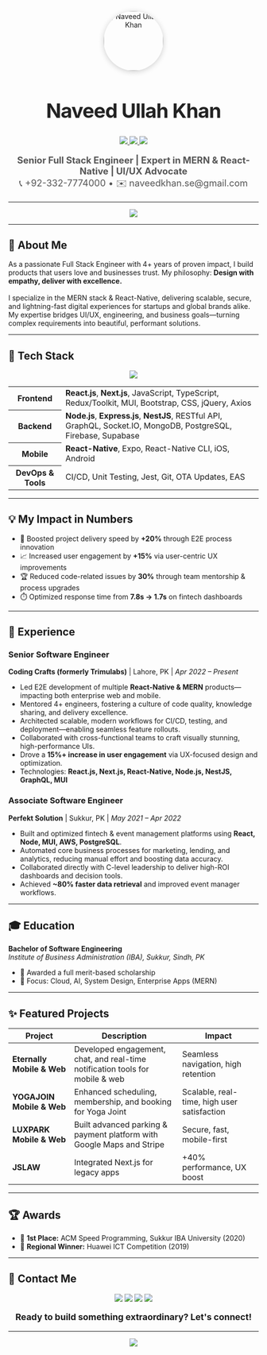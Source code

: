 <p align="center">
  <img src="https://avatars.githubusercontent.com/u/95167243?v=4?s=200" width="120" alt="Naveed Ullah Khan" style="border-radius:50%;box-shadow:0 2px 12px #00000030;">
</p>

<h1 align="center" style="font-size: 2.5rem; font-family: 'SF Pro Display', 'Inter', Arial, sans-serif; letter-spacing:-1px; color: #222;">
  Naveed Ullah Khan
</h1>
<p align="center">
  <a href="https://www.linkedin.com/in/eng-naveed/" target="_blank">
    <img src="https://img.shields.io/badge/LinkedIn-0A66C2?logo=linkedin&logoColor=white" />
  </a>
  <a href="https://github.com/eng-naveed" target="_blank">
    <img src="https://img.shields.io/badge/GitHub-181717?logo=github&logoColor=white" />
  </a>
  <a href="https://stackoverflow.com/users/eng-naveed" target="_blank">
    <img src="https://img.shields.io/badge/Stack%20Overflow-F58025?logo=stackoverflow&logoColor=white" />
  </a>
</p>
<p align="center" style="font-size:1.15rem;color:#555;">
  <strong>Senior Full Stack Engineer | Expert in MERN & React-Native | UI/UX Advocate</strong>
  <br>
  <span>📞 +92-332-7774000 • ✉️ naveedkhan.se@gmail.com</span>
</p>

---

<div align="center">
  <img src="https://capsule-render.vercel.app/api?type=waving&color=gradient&height=220&section=header&text=Premium%20Engineering%20Craftsmanship&fontSize=36&fontAlign=50&fontColor=fff&desc=Designing%20Frictionless%20User%20Experiences&descSize=18" />
</div>

---

## 👋 About Me

As a passionate Full Stack Engineer with 4+ years of proven impact, I build products that users love and businesses trust. My philosophy: **Design with empathy, deliver with excellence.**  
<br>
I specialize in the MERN stack & React-Native, delivering scalable, secure, and lightning-fast digital experiences for startups and global brands alike. My expertise bridges UI/UX, engineering, and business goals—turning complex requirements into beautiful, performant solutions.

---

## 🚀 Tech Stack

<p align="center">
  <img src="https://skillicons.dev/icons?i=react,nextjs,redux,ts,js,nodejs,express,nestjs,graphql,mongodb,postgres,aws,firebase,figma,androidstudio,git,github,linux,docker" />
</p>

<table>
  <tr>
    <th>Frontend</th>
    <td><strong>React.js</strong>, <strong>Next.js</strong>, JavaScript, TypeScript, Redux/Toolkit, MUI, Bootstrap, CSS, jQuery, Axios</td>
  </tr>
  <tr>
    <th>Backend</th>
    <td><strong>Node.js</strong>, <strong>Express.js</strong>, <strong>NestJS</strong>, RESTful API, GraphQL, Socket.IO, MongoDB, PostgreSQL, Firebase, Supabase</td>
  </tr>
  <tr>
    <th>Mobile</th>
    <td><strong>React-Native</strong>, Expo, React-Native CLI, iOS, Android</td>
  </tr>
  <tr>
    <th>DevOps & Tools</th>
    <td>CI/CD, Unit Testing, Jest, Git, OTA Updates, EAS</td>
  </tr>
</table>

---

## 💡 My Impact in Numbers

- 🚀 Boosted project delivery speed by **+20%** through E2E process innovation
- 📈 Increased user engagement by **+15%** via user-centric UX improvements
- 🏆 Reduced code-related issues by **30%** through team mentorship & process upgrades
- ⏱️ Optimized response time from **7.8s → 1.7s** on fintech dashboards

---

## 🏢 Experience

### Senior Software Engineer  
**Coding Crafts (formerly Trimulabs)** | Lahore, PK | *Apr 2022 – Present*

- Led E2E development of multiple **React-Native & MERN** products—impacting both enterprise web and mobile.
- Mentored 4+ engineers, fostering a culture of code quality, knowledge sharing, and delivery excellence.
- Architected scalable, modern workflows for CI/CD, testing, and deployment—enabling seamless feature rollouts.
- Collaborated with cross-functional teams to craft visually stunning, high-performance UIs.
- Drove a **15%+ increase in user engagement** via UX-focused design and optimization.
- Technologies: **React.js, Next.js, React-Native, Node.js, NestJS, GraphQL, MUI**

### Associate Software Engineer  
**Perfekt Solution** | Sukkur, PK | *May 2021 – Apr 2022*

- Built and optimized fintech & event management platforms using **React, Node, MUI, AWS, PostgreSQL**.
- Automated core business processes for marketing, lending, and analytics, reducing manual effort and boosting data accuracy.
- Collaborated directly with C-level leadership to deliver high-ROI dashboards and decision tools.
- Achieved **~80% faster data retrieval** and improved event manager workflows.

---

## 🎓 Education

**Bachelor of Software Engineering**  
*Institute of Business Administration (IBA), Sukkur, Sindh, PK*  
- 🏅 Awarded a full merit-based scholarship
- 🧠 Focus: Cloud, AI, System Design, Enterprise Apps (MERN)

---

## ✨ Featured Projects

| Project | Description | Impact |
|---------|-------------|--------|
| **Eternally Mobile & Web** | Developed engagement, chat, and real-time notification tools for mobile & web | Seamless navigation, high retention |
| **YOGAJOIN Mobile & Web** | Enhanced scheduling, membership, and booking for Yoga Joint | Scalable, real-time, high user satisfaction |
| **LUXPARK Mobile & Web** | Built advanced parking & payment platform with Google Maps and Stripe | Secure, fast, mobile-first |
| **JSLAW** | Integrated Next.js for legacy apps | +40% performance, UX boost |

---

## 🏆 Awards

- 🥇 **1st Place:** ACM Speed Programming, Sukkur IBA University (2020)
- 🏅 **Regional Winner:** Huawei ICT Competition (2019)

---

## 📲 Contact Me

<p align="center">
  <a href="mailto:naveedkhan.se@gmail.com"><img src="https://img.shields.io/badge/Email-EA4335?logo=gmail&logoColor=white"></a>
  <a href="https://www.linkedin.com/in/eng-naveed/"><img src="https://img.shields.io/badge/LinkedIn-0A66C2?logo=linkedin&logoColor=white"></a>
  <a href="https://github.com/eng-naveed"><img src="https://img.shields.io/badge/GitHub-181717?logo=github&logoColor=white"></a>
  <a href="https://stackoverflow.com/users/eng-naveed"><img src="https://img.shields.io/badge/Stack%20Overflow-F58025?logo=stackoverflow&logoColor=white"></a>
</p>
<p align="center" style="font-size:1.1rem;">
  <strong>Ready to build something extraordinary? Let's connect!</strong>
</p>

---

<p align="center">
  <img src="https://readme-typing-svg.herokuapp.com/?font=Inter&size=28&duration=3500&color=16A085&center=true&vCenter=true&width=700&lines=Crafting+Digital+Experiences+That+Convert;Building+with+Empathy%2C+Designing+for+Delight;Let's+Create+Your+Next+Success+Story!">
</p>

